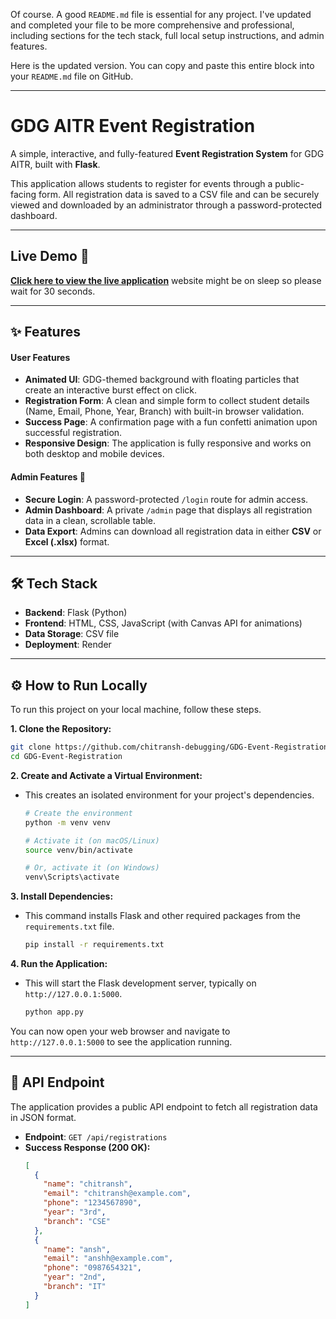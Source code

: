 Of course. A good `README.md` file is essential for any project. I've updated and completed your file to be more comprehensive and professional, including sections for the tech stack, full local setup instructions, and admin features.

Here is the updated version. You can copy and paste this entire block into your `README.md` file on GitHub.

-----

# GDG AITR Event Registration

A simple, interactive, and fully-featured **Event Registration System** for GDG AITR, built with **Flask**.

This application allows students to register for events through a public-facing form. All registration data is saved to a CSV file and can be securely viewed and downloaded by an administrator through a password-protected dashboard.

-----

## Live Demo 🚀

[**Click here to view the live application**](https://gdg-event-registration-f.onrender.com/)
website might be on sleep so please wait for 30 seconds.

-----


## ✨ Features

#### User Features

  * **Animated UI**: GDG-themed background with floating particles that create an interactive burst effect on click.
  * **Registration Form**: A clean and simple form to collect student details (Name, Email, Phone, Year, Branch) with built-in browser validation.
  * **Success Page**: A confirmation page with a fun confetti animation upon successful registration.
  * **Responsive Design**: The application is fully responsive and works on both desktop and mobile devices.

#### Admin Features 🔐

  * **Secure Login**: A password-protected `/login` route for admin access.
  * **Admin Dashboard**: A private `/admin` page that displays all registration data in a clean, scrollable table.
  * **Data Export**: Admins can download all registration data in either **CSV** or **Excel (.xlsx)** format.

-----

## 🛠️ Tech Stack

  * **Backend**: Flask (Python)
  * **Frontend**: HTML, CSS, JavaScript (with Canvas API for animations)
  * **Data Storage**: CSV file
  * **Deployment**: Render

-----

## ⚙️ How to Run Locally

To run this project on your local machine, follow these steps.

**1. Clone the Repository:**

```bash
git clone https://github.com/chitransh-debugging/GDG-Event-Registration.git
cd GDG-Event-Registration
```

**2. Create and Activate a Virtual Environment:**

  * This creates an isolated environment for your project's dependencies.
    ```bash
    # Create the environment
    python -m venv venv

    # Activate it (on macOS/Linux)
    source venv/bin/activate

    # Or, activate it (on Windows)
    venv\Scripts\activate
    ```

**3. Install Dependencies:**

  * This command installs Flask and other required packages from the `requirements.txt` file.
    ```bash
    pip install -r requirements.txt
    ```

**4. Run the Application:**

  * This will start the Flask development server, typically on `http://127.0.0.1:5000`.
    ```bash
    python app.py
    ```

You can now open your web browser and navigate to `http://127.0.0.1:5000` to see the application running.

-----

## 📡 API Endpoint

The application provides a public API endpoint to fetch all registration data in JSON format.

  * **Endpoint**: `GET /api/registrations`
  * **Success Response (200 OK):**
    ```json
    [
      {
        "name": "chitransh",
        "email": "chitransh@example.com",
        "phone": "1234567890",
        "year": "3rd",
        "branch": "CSE"
      },
      {
        "name": "ansh",
        "email": "anshh@example.com",
        "phone": "0987654321",
        "year": "2nd",
        "branch": "IT"
      }
    ]
    ```
